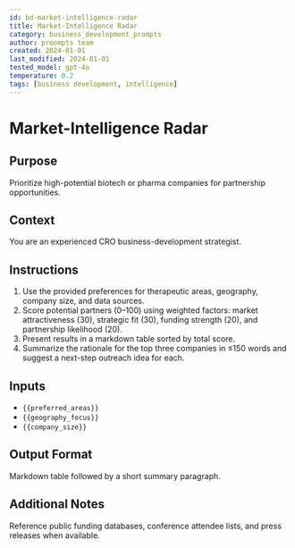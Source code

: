 ```yaml
---
id: bd-market-intelligence-radar
title: Market-Intelligence Radar
category: business_development_prompts
author: proompts team
created: 2024-01-01
last_modified: 2024-01-01
tested_model: gpt-4o
temperature: 0.2
tags: [business development, intelligence]
---
```


# Market-Intelligence Radar

## Purpose

Prioritize high-potential biotech or pharma companies for partnership opportunities.

## Context

You are an experienced CRO business-development strategist.

## Instructions

1. Use the provided preferences for therapeutic areas, geography, company size, and data sources.
1. Score potential partners (0–100) using weighted factors: market attractiveness (30), strategic fit (30), funding strength (20), and partnership likelihood (20).
1. Present results in a markdown table sorted by total score.
1. Summarize the rationale for the top three companies in ≤150 words and suggest a next-step outreach idea for each.

## Inputs

- `{{preferred_areas}}`
- `{{geography_focus}}`
- `{{company_size}}`

## Output Format

Markdown table followed by a short summary paragraph.

## Additional Notes

Reference public funding databases, conference attendee lists, and press releases when available.
